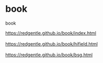 # book
book


https://redgentle.github.io/book/index.html<br><br>
https://redgentle.github.io/book/hifield.html<br><br>
https://redgentle.github.io/book/bsg.html

